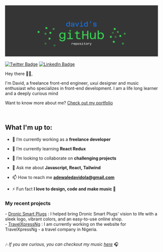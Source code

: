 [![David's GitHub Banner](./assets/header.png)](https://davidwebworks.com)

<!-- [![Visits Badge](https://badges.pufler.dev/visits/DavidAdewale/DavidAdewale)](https://davidwebworks.com) -->

[![Twitter Badge](https://img.shields.io/badge/Twitter-Profile-informational?style=flat&logo=twitter&logoColor=white&color=1CA2F1)](https://twitter.com/realmace_)
[![LinkedIn Badge](https://img.shields.io/badge/LinkedIn-Profile-informational?style=flat&logo=linkedin&logoColor=white&color=0D76A8)](https://www.linkedin.com/in/david-adewale-a64082209/)

<p align="left"> 
Hey there 🙋‍♂️,

I'm David, a freelance front-end engineer, uxui designer and music enthusiast who specializes in front-end development. I am a life long learner and a deeply curious mind

Want to know more about me? <a href='https://www.davidwebworks.com'> Check out my portfolio</a>

</p>
<br>

<h2>What I'm up to:</h2>

- 🔭 I’m currently working as a **freelance developer**

- 🌱 I’m currently learning **React Redux**

- 👯 I’m looking to collaborate on **challenging projects**

- 💬 Ask me about **Javascript, React, Tailwind**

- 📫 How to reach me **adewaledavidola@gmail.com**

- ⚡ Fun fact **I love to design, code and make music 🎵**

<h3>My recent projects</h3>
- <a href='https://www.getdronic.com'>Dronic Smart Plugs</a> :  I helped bring Dronic Smart Plugs' vision to life with a sleek logo, vibrant colors, and an easy-to-use online shop.
<br/>
- <a href='https://travelxpressng.netlify.app/'>TravelXpressNg</a> :  I am currently working on the website for TravelXpressNg - a travel company in Nigeria.

<br/>
<br/>
<p><span>🎶</span> <em>If you are curious, you can checkout my music <a href='https://audiomack.com/realmace'>here</a></em> <span>🎧</span></p>
